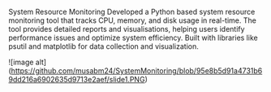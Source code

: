 System Resource Monitoring
Developed a Python based system resource monitoring tool that tracks CPU, memory, and disk usage in real-time. The tool provides detailed reports and visualisations, helping users identify performance issues and optimize system efficiency. Built with libraries like psutil and matplotlib for data collection and visualization.

![image alt] (https://github.com/musabm24/SystemMonitoring/blob/95e8b5d91a4731b69dd216a6902635d9713e2aef/slide1.PNG)
